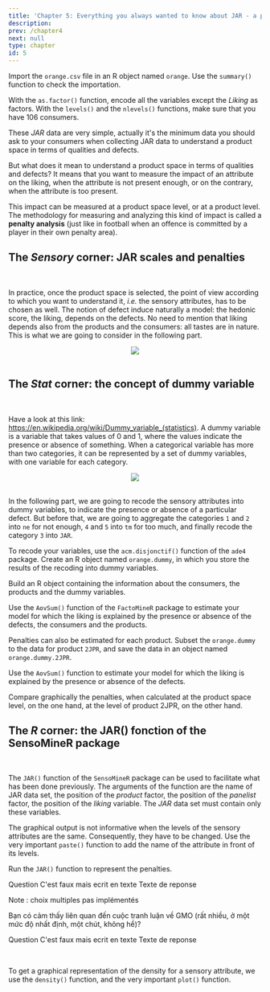 ```yaml
---
title: 'Chapter 5: Everything you always wanted to know about JAR - a play in five acts'
description:
prev: /chapter4
next: null
type: chapter
id: 5
---
```


<exercise id="1" title="Act 1 - too easy: the orange juice case study, understanding a market product space">

<slides source="orange">
</slides>

Import the `orange.csv` file in an R object named `orange`. Use the `summary()` function to check the importation. 

<codeblock id="04_01">
</codeblock>

With the `as.factor()` function, encode all the variables except the *Liking* as factors. With the `levels()` and the `nlevels()` functions, make sure that you have 106 consumers.

<codeblock id="04_02">
</codeblock>

These *JAR* data are very simple, actually it's the minimum data you should ask to your consumers when collecting JAR data to understand a product space in terms of qualities and defects.

But what does it mean to understand a product space in terms of qualities and defects? It means that you want to measure the impact of an attribute on the liking, when the attribute is not present enough, or on the contrary, when the attribute is too present.

This impact can be measured at a product space level, or at a product level. The methodology for measuring and analyzing this kind of impact is called a <span style="font-weight : bold">penalty analysis</span> (just like in football when an offence is committed by a player in their own penalty area).


## The *Sensory* corner: JAR scales and penalties
<br>

In practice, once the product space is selected, the point of view according to which you want to understand it,  *i.e.* the sensory attributes, has to be chosen as well. The notion of defect induce naturally a model: the hedonic score, the liking, depends on the defects. No need to mention that liking depends also from the products and the consumers: all tastes are in nature. This is what we are going to consider in the following part.

<center><img src="https://latex.codecogs.com/svg.image?\noindent\makebox[\linewidth]{\rule{\textwidth}{0.4pt}}"/></center>
<br>

## The *Stat* corner: the concept of dummy variable
<br>

Have a look at this link: https://en.wikipedia.org/wiki/Dummy_variable_(statistics). A dummy variable is a variable that takes values of 0 and 1, where the values indicate the presence or absence of something. When a categorical variable has more than two categories, it can be represented by a set of dummy variables, with one variable for each category.

<center><img src="https://latex.codecogs.com/svg.image?\noindent\makebox[\linewidth]{\rule{\textwidth}{0.4pt}}"/></center>
<br>

In the following part, we are going to recode the sensory attributes into dummy variables, to indicate the presence or absence of a particular defect. But before that, we are going to aggregate the categories `1` and `2` into `ne` for not enough, `4` and `5` into `tm` for too much, and finally recode the category `3` into `JAR`.

<codeblock id="04_03">
</codeblock>

To recode your variables, use the `acm.disjonctif()` function of the `ade4` package. Create an R object named `orange.dummy`, in which you store the results of the recoding into dummy variables.

<codeblock id="04_04">
</codeblock>

Build an R object containing the information about the consumers, the products and the dummy variables.

<codeblock id="04_05">
</codeblock>

Use the `AovSum()` function of the `FactoMineR` package to estimate your model for which the liking is explained by the presence or absence of the defects, the consumers and the products.

<codeblock id="04_06">
</codeblock>

Penalties can also be estimated for each product. Subset the `orange.dummy` to the data for product `2JPR`, and save the data in an object named `orange.dummy.2JPR`.

<codeblock id="04_07">
</codeblock>

Use the `AovSum()` function to estimate your model for which the liking is explained by the presence or absence of the defects.

<codeblock id="04_08">
</codeblock>

Compare graphically the penalties, when calculated at the product space level, on the one hand, at the level of product 2JPR, on the other hand.

<codeblock id="04_08">
</codeblock>

## The *R* corner: the JAR() fonction of the SensoMineR package
<br>

The `JAR()` function of the `SensoMineR` package can be used to facilitate what has been done previously. The arguments of the function are the name of JAR data set, the position of the *product* factor, the position of the *panelist* factor, the position of the *liking* variable. The *JAR* data set must contain only these variables.

<codeblock id="04_09">
</codeblock>

The graphical output is not informative when the levels of the sensory attributes are the same. Consequently, they have to be changed. Use the very important `paste()` function to add the name of the attribute in front of its levels.

<codeblock id="04_10">
</codeblock>

Run the `JAR()` function to represent the penalties.

<codeblock id="04_11">
</codeblock>

</exercise>

<exercise id="2" title="Act 2 - easy: the goji case study, an example of product formulation">

<slides source="goji">
</slides>

Question
<choice id=5>
<opt text="Reponse A ">
C'est faux mais ecrit en texte
</opt>
<opt text="Reponse B" correct="true">
Texte de reponse
</opt>
<opt text="Reponse C">
</opt>
<opt text="Reponse D">
</opt>
<opt text="Reponse E">
</opt>
<opt text="Reponse F">
</opt>
</choice>

Note : choix multiples pas implémentés

Bạn có cảm thấy liên quan đến cuộc tranh luận về GMO (rất nhiều, ở một mức độ nhất định, một chút, không hề)?



Question
<choice id=5>
<opt text="Reponse A ">
C'est faux mais ecrit en texte
</opt>
<opt text="Reponse B" correct="true">
Texte de reponse
</opt>
<opt text="Reponse C">
</opt>
<opt text="Reponse D">
</opt>
<opt text="Reponse E">
</opt>
<opt text="Reponse F">
</opt>
</choice>


</exercise>

<exercise id="3" title="Act 3 - JAR: the Sennheiser case study, when JAR meet CATA">

<slides source="Sennheiser">
</slides>

<br>

To get a graphical representation of the density for a sensory attribute, we use the `density()` function, and the very important `plot()` function.

<codeblock id="01_28">
</codeblock>


</exercise>

<exercise id="4" title="Act 4 - difficult: the car seat case study, when JAR are free">

<slides source="chapter1_01_introduction">
</slides>

</exercise>

<exercise id="5" title="Act 5 - in practice: everything you always wanted to know about JAR with R">

<slides source="chapter1_01_introduction">
</slides>

</exercise>